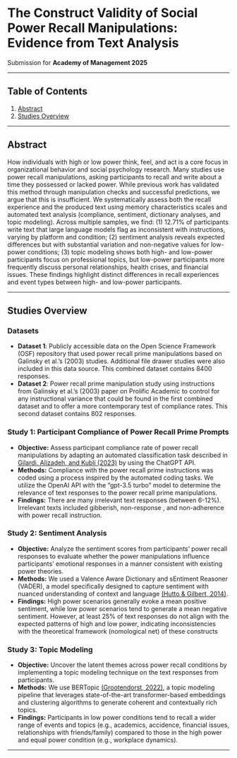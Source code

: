 # The Construct Validity of Social Power Recall Manipulations: Evidence from Text Analysis
Submission for **Academy of Management 2025**

---

## Table of Contents
1. [Abstract](#abstract)
2. [Studies Overview](#studies-overview)

---

## Abstract
How individuals with high or low power think, feel, and act is a core focus in organizational behavior and social psychology research. Many studies use power recall manipulations, asking participants to recall and write about a time they possessed or lacked power. While previous work has validated this method through manipulation checks and successful predictions, we argue that this is insufficient. We systematically assess both the recall experience and the produced text using memory characteristics scales and automated text analysis (compliance, sentiment, dictionary analyses, and topic modeling). Across multiple samples, we find: (1) 12.71% of participants write text that large language models flag as inconsistent with instructions, varying by platform and condition; (2) sentiment analysis reveals expected differences but with substantial variation and non-negative values for low-power conditions; (3) topic modeling shows both high- and low-power participants focus on professional topics, but low-power participants more frequently discuss personal relationships, health crises, and financial issues. These findings highlight distinct differences in recall experiences and event types between high- and low-power participants.

---

## Studies Overview

### Datasets
- **Dataset 1**: Publicly accessible data on the Open Science Framework (OSF) repository that used power recall prime manipulations based on Galinsky et al.’s (2003) studies. Additional file drawer studies were also included in this data source. This combined dataset contains 8400 responses.
- **Dataset 2**: Power recall prime manipulation study using instructions from Galinsky et al.’s (2003) paper on Prolific Academic to control for any instructional variance that could be found in the first combined dataset and to offer a more contemporary test of compliance rates. This second dataset contains 802 responses. 

### Study 1: Participant Compliance of Power Recall Prime Prompts
- **Objective:** Assess participant compliance rate of power recall manipulations by adapting an automated classification task described in [Gilardi, Alizadeh, and Kubli (2023)](https://www.pnas.org/doi/10.1073/pnas.2305016120) by using the ChatGPT API. 
- **Methods:** Compliance with the power recall prime instructions was coded using a process inspired by the automated coding tasks. We utilize the OpenAI API with the “gpt-3.5 turbo” model to determine the relevance of text responses to the power recall prime manipulations. 
- **Findings:** There are many irrelevant text responses (between 6-12%). Irrelevant texts included gibberish, non-response , and non-adherence with power recall instruction.

### Study 2: Sentiment Analysis
- **Objective:** Analyze the sentiment scores from participants’ power recall responses to evaluate whether the power manipulations influence participants’ emotional responses in a manner consistent with existing power theories.  
- **Methods:** We used a Valence Aware Dictionary and sEntiment Reasoner (VADER), a model specifically designed to capture sentiment with nuanced understanding of context and language [(Hutto & Gilbert, 2014)](https://ojs.aaai.org/index.php/icwsm/article/view/14550).
- **Findings:** High power scenarios generally evoke a mean positive sentiment, while low power scenarios tend to generate a mean negative sentiment. However, at least 25% of text responses do not align with the expected patterns of high and low power, indicating inconsistencies with the theoretical framework (nomological net) of these constructs

### Study 3: Topic Modeling
- **Objective:** Uncover the latent themes across power recall conditions by implementing a topic modeling technique on the text responses from participants. 
- **Methods:** We use BERTopic [(Grootendorst, 2022)](https://arxiv.org/abs/2203.05794), a topic modeling pipeline that leverages state-of-the-art transformer-based embeddings and clustering algorithms to generate coherent and contextually rich topics. 
- **Findings:** Participants in low power conditions tend to recall a wider range of events and topics (e.g., academics, accidence, financial issues, relationships with friends/family) compared to those in the high power and equal power condition (e.g., workplace dynamics). 

---
